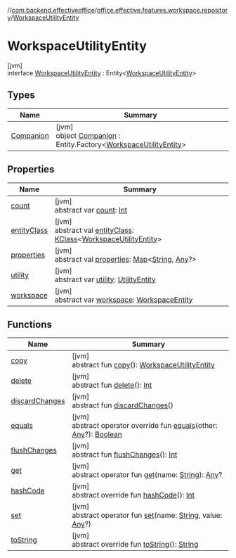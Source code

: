 //[com.backend.effectiveoffice](../../../index.md)/[office.effective.features.workspace.repository](../index.md)/[WorkspaceUtilityEntity](index.md)

# WorkspaceUtilityEntity

[jvm]\
interface [WorkspaceUtilityEntity](index.md) : Entity&lt;[WorkspaceUtilityEntity](index.md)&gt;

## Types

| Name | Summary |
|---|---|
| [Companion](-companion/index.md) | [jvm]<br>object [Companion](-companion/index.md) : Entity.Factory&lt;[WorkspaceUtilityEntity](index.md)&gt; |

## Properties

| Name | Summary |
|---|---|
| [count](count.md) | [jvm]<br>abstract var [count](count.md): [Int](https://kotlinlang.org/api/latest/jvm/stdlib/kotlin/-int/index.html) |
| [entityClass](../-workspace-zone-entity/index.md#-361794977%2FProperties%2F-1216412040) | [jvm]<br>abstract val [entityClass](../-workspace-zone-entity/index.md#-361794977%2FProperties%2F-1216412040): [KClass](https://kotlinlang.org/api/latest/jvm/stdlib/kotlin.reflect/-k-class/index.html)&lt;[WorkspaceUtilityEntity](index.md)&gt; |
| [properties](../-workspace-zone-entity/index.md#-795754829%2FProperties%2F-1216412040) | [jvm]<br>abstract val [properties](../-workspace-zone-entity/index.md#-795754829%2FProperties%2F-1216412040): [Map](https://kotlinlang.org/api/latest/jvm/stdlib/kotlin.collections/-map/index.html)&lt;[String](https://kotlinlang.org/api/latest/jvm/stdlib/kotlin/-string/index.html), [Any](https://kotlinlang.org/api/latest/jvm/stdlib/kotlin/-any/index.html)?&gt; |
| [utility](utility.md) | [jvm]<br>abstract var [utility](utility.md): [UtilityEntity](../-utility-entity/index.md) |
| [workspace](workspace.md) | [jvm]<br>abstract var [workspace](workspace.md): [WorkspaceEntity](../-workspace-entity/index.md) |

## Functions

| Name | Summary |
|---|---|
| [copy](../-workspace-zone-entity/index.md#-1367681679%2FFunctions%2F-1216412040) | [jvm]<br>abstract fun [copy](../-workspace-zone-entity/index.md#-1367681679%2FFunctions%2F-1216412040)(): [WorkspaceUtilityEntity](index.md) |
| [delete](../-workspace-zone-entity/index.md#1585744315%2FFunctions%2F-1216412040) | [jvm]<br>abstract fun [delete](../-workspace-zone-entity/index.md#1585744315%2FFunctions%2F-1216412040)(): [Int](https://kotlinlang.org/api/latest/jvm/stdlib/kotlin/-int/index.html) |
| [discardChanges](../-workspace-zone-entity/index.md#-2020748447%2FFunctions%2F-1216412040) | [jvm]<br>abstract fun [discardChanges](../-workspace-zone-entity/index.md#-2020748447%2FFunctions%2F-1216412040)() |
| [equals](../-workspace-zone-entity/index.md#-1739296901%2FFunctions%2F-1216412040) | [jvm]<br>abstract operator override fun [equals](../-workspace-zone-entity/index.md#-1739296901%2FFunctions%2F-1216412040)(other: [Any](https://kotlinlang.org/api/latest/jvm/stdlib/kotlin/-any/index.html)?): [Boolean](https://kotlinlang.org/api/latest/jvm/stdlib/kotlin/-boolean/index.html) |
| [flushChanges](../-workspace-zone-entity/index.md#-1059296249%2FFunctions%2F-1216412040) | [jvm]<br>abstract fun [flushChanges](../-workspace-zone-entity/index.md#-1059296249%2FFunctions%2F-1216412040)(): [Int](https://kotlinlang.org/api/latest/jvm/stdlib/kotlin/-int/index.html) |
| [get](../-workspace-zone-entity/index.md#1251116358%2FFunctions%2F-1216412040) | [jvm]<br>abstract operator fun [get](../-workspace-zone-entity/index.md#1251116358%2FFunctions%2F-1216412040)(name: [String](https://kotlinlang.org/api/latest/jvm/stdlib/kotlin/-string/index.html)): [Any](https://kotlinlang.org/api/latest/jvm/stdlib/kotlin/-any/index.html)? |
| [hashCode](../-workspace-zone-entity/index.md#-265530613%2FFunctions%2F-1216412040) | [jvm]<br>abstract override fun [hashCode](../-workspace-zone-entity/index.md#-265530613%2FFunctions%2F-1216412040)(): [Int](https://kotlinlang.org/api/latest/jvm/stdlib/kotlin/-int/index.html) |
| [set](../-workspace-zone-entity/index.md#267402869%2FFunctions%2F-1216412040) | [jvm]<br>abstract operator fun [set](../-workspace-zone-entity/index.md#267402869%2FFunctions%2F-1216412040)(name: [String](https://kotlinlang.org/api/latest/jvm/stdlib/kotlin/-string/index.html), value: [Any](https://kotlinlang.org/api/latest/jvm/stdlib/kotlin/-any/index.html)?) |
| [toString](../-workspace-zone-entity/index.md#-443696678%2FFunctions%2F-1216412040) | [jvm]<br>abstract override fun [toString](../-workspace-zone-entity/index.md#-443696678%2FFunctions%2F-1216412040)(): [String](https://kotlinlang.org/api/latest/jvm/stdlib/kotlin/-string/index.html) |
